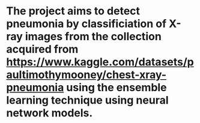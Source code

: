 # The project aims to detect pneumonia by classificiation of X-ray images from the collection acquired from https://www.kaggle.com/datasets/paultimothymooney/chest-xray-pneumonia using the ensemble learning technique using neural network models.
